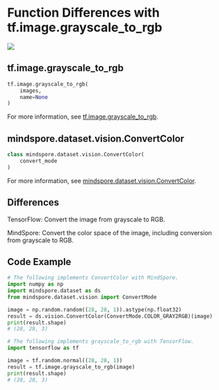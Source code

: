 # Function Differences with tf.image.grayscale_to_rgb

<a href="https://gitee.com/mindspore/docs/blob/r2.0/docs/mindspore/source_en/note/api_mapping/tensorflow_diff/grayscale_to_rgb.md" target="_blank"><img src="https://mindspore-website.obs.cn-north-4.myhuaweicloud.com/website-images/r2.0/resource/_static/logo_source_en.png"></a>

## tf.image.grayscale_to_rgb

```python
tf.image.grayscale_to_rgb(
    images,
    name=None
)
```

For more information, see [tf.image.grayscale_to_rgb](https://www.tensorflow.org/versions/r2.6/api_docs/python/tf/image/grayscale_to_rgb).

## mindspore.dataset.vision.ConvertColor

```python
class mindspore.dataset.vision.ConvertColor(
    convert_mode
)
```

For more information, see [mindspore.dataset.vision.ConvertColor](https://mindspore.cn/docs/en/r2.0/api_python/dataset_vision/mindspore.dataset.vision.ConvertColor.html#mindspore.dataset.vision.ConvertColor).

## Differences

TensorFlow: Convert the image from grayscale to RGB.

MindSpore: Convert the color space of the image, including conversion from grayscale to RGB.

## Code Example

```python
# The following implements ConvertColor with MindSpore.
import numpy as np
import mindspore.dataset as ds
from mindspore.dataset.vision import ConvertMode

image = np.random.random((28, 28, 1)).astype(np.float32)
result = ds.vision.ConvertColor(ConvertMode.COLOR_GRAY2RGB)(image)
print(result.shape)
# (28, 28, 3)

# The following implements grayscale_to_rgb with TensorFlow.
import tensorflow as tf

image = tf.random.normal((28, 28, 1))
result = tf.image.grayscale_to_rgb(image)
print(result.shape)
# (28, 28, 3)
```
